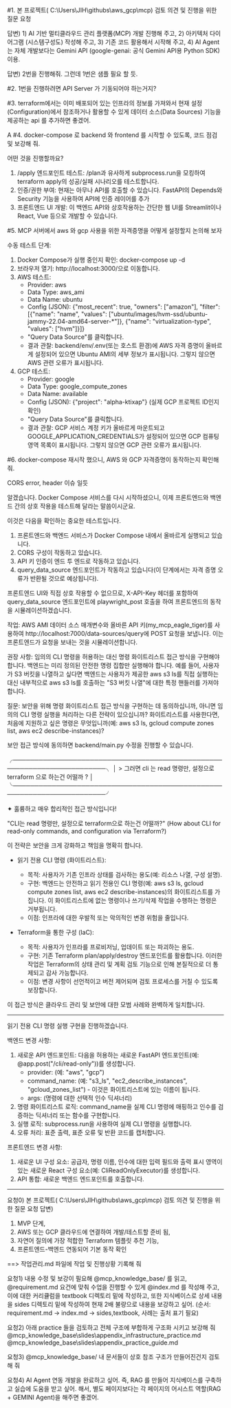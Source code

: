 #1. 본 프로젝트( C:\Users\JIH\githubs\aws_gcp\mcp\) 검토 의견 및 진행을 위한 질문 요청 

답변) 1) AI 기반 멀티클라우드 관리 플랫폼(MCP) 개발 진행해 주고, 2) 아키텍처 다이어그램 (시스템구성도) 작성해 주고, 3) 기존 코드 활용해서 시작해 주고, 4) AI Agent 는 자체 개발보다는 Gemini API (google-genai: 공식 Gemini API용 Python SDK) 이용.

답변) 2번을 진행해줘. 그런데 1번은 샘플 필요 할 듯.


#2. 1번을 진행하려면 API Server 가 기동되어야 하는거지?

#3. terraform에서는 이미 배포되어 있는 인프라의 정보를 가져와서 현재 설정(Configuration)에서 참조하거나 활용할 수 있게 데이터 소스(Data Sources) 기능을 제공하는 api 를 추가하면 좋겠어. 

A
#4. docker-compose 로 backend 와 frontend 를 시작할 수 있도록, 코드 점검 및 보강해 줘.

어떤 것을 진행할까요?

   1. /apply 엔드포인트 테스트: /plan과 유사하게 subprocess.run을 모킹하여 terraform apply의
      성공/실패 시나리오를 테스트합니다.
   2. 인증/권한 부여: 현재는 아무나 API를 호출할 수 있습니다. FastAPI의 Depends와 Security
      기능을 사용하여 API에 인증 레이어를 추가
   3. 프론트엔드 UI 개발: 이 백엔드 API와 상호작용하는 간단한 웹 UI를 Streamlit이나 React, Vue
      등으로 개발할 수 있습니다.

#5. MCP 서버에서 aws 와 gcp 사용을 위한 자격증명을 어떻게 설정할지 논의해 보자


  수동 테스트 단계:

   1. Docker Compose가 실행 중인지 확인: docker-compose up -d
   2. 브라우저 열기: http://localhost:3000/으로 이동합니다.
   3. AWS 테스트:
       * Provider: aws
       * Data Type: aws_ami
       * Data Name: ubuntu
       * Config (JSON): {"most_recent": true, "owners": ["amazon"], "filter": [{"name": "name", "values": 
         ["ubuntu/images/hvm-ssd/ubuntu-jammy-22.04-amd64-server-*"]}, {"name": "virtualization-type", "values": ["hvm"]}]}
       * "Query Data Source"를 클릭합니다.
       * 결과 관찰: backend/env/.env(또는 호스트 환경)에 AWS 자격 증명이 올바르게 설정되어 있으면 Ubuntu AMI의 세부 정보가 표시됩니다.
         그렇지 않으면 AWS 관련 오류가 표시됩니다.
   4. GCP 테스트:
       * Provider: google
       * Data Type: google_compute_zones
       * Data Name: available
       * Config (JSON): {"project": "alpha-ktixap"} (실제 GCP 프로젝트 ID인지 확인)
       * "Query Data Source"를 클릭합니다.
       * 결과 관찰: GCP 서비스 계정 키가 올바르게 마운트되고 GOOGLE_APPLICATION_CREDENTIALS가 설정되어 있으면 GCP 컴퓨팅 영역 목록이
         표시됩니다. 그렇지 않으면 GCP 관련 오류가 표시됩니다.

         
#6. docker-compose 재시작 했으니, AWS 와 GCP 자격증명이 동작하는지 확인해 줘. 
      

 CORS error, header 이슈 일듯


  알겠습니다. Docker Compose 서비스를 다시 시작하셨으니, 이제 프론트엔드와 백엔드 간의 상호 작용을
  테스트해 달라는 말씀이시군요.

  이것은 다음을 확인하는 중요한 테스트입니다.
   1. 프론트엔드와 백엔드 서비스가 Docker Compose 내에서 올바르게 실행되고 있습니다.
   2. CORS 구성이 작동하고 있습니다.
   3. API 키 인증이 엔드 투 엔드로 작동하고 있습니다.
   4. query_data_source 엔드포인트가 작동하고 있습니다(이 단계에서는 자격 증명 오류가 반환될 것으로
      예상됩니다).

  프론트엔드 UI와 직접 상호 작용할 수 없으므로, X-API-Key 헤더를 포함하여 query_data_source 엔드포인트에
  playwright_post 호출을 하여 프론트엔드의 동작을 시뮬레이션하겠습니다.

  작업: AWS AMI 데이터 소스 매개변수와 올바른 API 키(my_mcp_eagle_tiger)를 사용하여
  http://localhost:7000/data-sources/query에 POST 요청을 보냅니다. 이는 프론트엔드가 요청을 보내는 것을
  시뮬레이션합니다.



  
  권장 사항:
  임의의 CLI 명령을 허용하는 대신 명령 화이트리스트 접근 방식을 구현해야 합니다. 백엔드는 미리 정의된
  안전한 명령 집합만 실행해야 합니다. 예를 들어, 사용자가 S3 버킷을 나열하고 싶다면 백엔드는 사용자가
  제공한 aws s3 ls를 직접 실행하는 대신 내부적으로 aws s3 ls를 호출하는 "S3 버킷 나열"에 대한 특정
  핸들러를 가져야 합니다.

  질문:
  보안을 위해 명령 화이트리스트 접근 방식을 구현하는 데 동의하십니까, 아니면 임의의 CLI 명령 실행을
  처리하는 다른 전략이 있으십니까? 화이트리스트를 사용한다면, 처음에 지원하고 싶은 명령은 무엇입니까(예:
  aws s3 ls, gcloud compute zones list, aws ec2 describe-instances)?

  보안 접근 방식에 동의하면 backend/main.py 수정을 진행할 수 있습니다.

╭────────────────────────────────────────────────────────────────────────╮
│  > 그러면 cli 는 read 명령만, 설정으로 terraform 으로 하는건 어떨까 ?  │
╰────────────────────────────────────────────────────────────────────────╯

✦ 훌륭하고 매우 합리적인 접근 방식입니다!

  "CLI는 read 명령만, 설정으로 terraform으로 하는건 어떨까?" (How about CLI for read-only commands, and
  configuration via Terraform?)

  이 전략은 보안을 크게 강화하고 책임을 명확히 합니다.

   * 읽기 전용 CLI 명령 (화이트리스트):
       * 목적: 사용자가 기존 인프라 상태를 검사하는 용도(예: 리소스 나열, 구성 설명).
       * 구현: 백엔드는 안전하고 읽기 전용인 CLI 명령(예: aws s3 ls, gcloud compute zones list, aws ec2 
         describe-instances)의 화이트리스트를 가집니다. 이 화이트리스트에 없는 명령이나 쓰기/삭제 작업을
         수행하는 명령은 거부됩니다.
       * 이점: 인프라에 대한 우발적 또는 악의적인 변경 위험을 줄입니다.

   * Terraform을 통한 구성 (IaC):
       * 목적: 사용자가 인프라를 프로비저닝, 업데이트 또는 파괴하는 용도.
       * 구현: 기존 Terraform plan/apply/destroy 엔드포인트를 활용합니다. 이러한 작업은 Terraform의 상태
         관리 및 계획 검토 기능으로 인해 본질적으로 더 통제되고 감사 가능합니다.
       * 이점: 변경 사항이 선언적이고 버전 제어되며 검토 프로세스를 거칠 수 있도록 보장합니다.

  이 접근 방식은 클라우드 관리 및 보안에 대한 모범 사례와 완벽하게 일치합니다.

  ---

  읽기 전용 CLI 명령 실행 구현을 진행하겠습니다.

  백엔드 변경 사항:

   1. 새로운 API 엔드포인트: 다음을 허용하는 새로운 FastAPI 엔드포인트(예: @app.post("/cli/read-only"))를
      생성합니다.
       * provider: (예: "aws", "gcp")
       * command_name: (예: "s3_ls", "ec2_describe_instances", "gcloud_zones_list") - 이것은 화이트리스트에
         있는 이름이 됩니다.
       * args: (명령에 대한 선택적 인수 딕셔너리)
   2. 명령 화이트리스트 로직: command_name을 실제 CLI 명령에 매핑하고 인수를 검증하는 딕셔너리 또는 함수를
      구현합니다.
   3. 실행 로직: subprocess.run을 사용하여 실제 CLI 명령을 실행합니다.
   4. 오류 처리: 표준 출력, 표준 오류 및 반환 코드를 캡처합니다.

  프론트엔드 변경 사항:

   1. 새로운 UI 구성 요소: 공급자, 명령 이름, 인수에 대한 입력 필드와 출력 표시 영역이 있는 새로운 React
      구성 요소(예: CliReadOnlyExecutor)를 생성합니다.
   2. API 통합: 새로운 백엔드 엔드포인트를 호출합니다.

  ---

요청0) 본 프로젝트( C:\Users\JIH\githubs\aws_gcp\mcp\) 검토 의견 및 진행을 위한 질문 요청
  답변)
  1. MVP 단계,
  2. AWS 또는 GCP 클라우드에 연결하여 개발/테스트할 준비 됨,
  3. 자연어 질의에 가장 적합한 Terraform 템플릿 추천 기능,
  4. 프론트엔드-백엔드 연동되어 기본 동작 확인

  ==> 작업관리.md 파일에 작업 및 진행상황 기록해 줘


요청1) 내용 수정 및 보강이 필요해
  @mcp_knowledge_base/  를 읽고, @requirement.md 요건에 맞춰 수업을 진행할 수 있게 @index.md 를 작성해 주고, 이에 대한 커리큘럼을 textbook 디렉토리 밑에 작성하고, 또한 지식베이스로 상세 내용을 sides 디렉토리 밑에 작성하여 현재 2배 불량으로 내용을 보강하고 싶어. (순서: requirement.md -> index.md -> sides,textbook, 사례는 출처 표기 필요)


요청2) 아래 practice 들을 검토하고 전체 구조에 부합하게 구조화 시키고 보강해 줘 
  @mcp_knowledge_base\slides\appendix_infrastructure_practice.md
  @mcp_knowledge_base\slides\appendix_practice_guide.md

요청3) @mcp_knowledge_base/ 내 문서들이 상호 참조 구조가 만들어진건지 검토해 줘

요청4) AI Agent 연동 개발을 완료하고 싶어. 즉, RAG 를 만들어 지식베이스를 구축하고 실습에 도움을 받고 싶어. 해서, 별도 페이지보다는 각 페이지의 어시스트 역할(RAG + GEMINI Agent)을 해주면 좋겠어.

